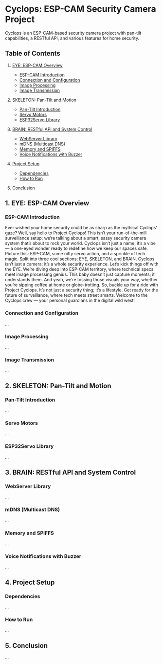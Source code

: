 # Cyclops: ESP-CAM Security Camera Project

Cyclops is an ESP-CAM-based security camera project with pan-tilt capabilities, a RESTful API, and various features for home security.

## Table of Contents

1. [EYE: ESP-CAM Overview](#eye)
   - [ESP-CAM Introduction](#esp-cam-introduction)
   - [Connection and Configuration](#connection-and-configuration)
   - [Image Processing](#image-processing)
   - [Image Transmission](#image-transmission)

2. [SKELETON: Pan-Tilt and Motion](#skeleton)
   - [Pan-Tilt Introduction](#pan-tilt-introduction)
   - [Servo Motors](#servo-motors)
   - [ESP32Servo Library](#esp32servo-library)

3. [BRAIN: RESTful API and System Control](#brain)
   - [WebServer Library](#webserver-library)
   - [mDNS (Multicast DNS)](#mdns-multicast-dns)
   - [Memory and SPIFFS](#memory-and-spiffs)
   - [Voice Notifications with Buzzer](#voice-notifications-with-buzzer)

4. [Project Setup](#project-setup)
   - [Dependencies](#dependencies)
   - [How to Run](#how-to-run)

5. [Conclusion](#conclusion)

## 1. EYE: ESP-CAM Overview <a name="eye"></a>

### ESP-CAM Introduction <a name="esp-cam-introduction"></a>

Ever wished your home security could be as sharp as the mythical Cyclops’ gaze? Well, say hello to Project Cyclops! This isn’t your run-of-the-mill surveillance setup; we’re talking about a smart, sassy security camera system that’s about to rock your world.
Cyclops isn’t just a name; it’s a vibe — a one-eyed wonder ready to redefine how we keep our spaces safe. Picture this: ESP-CAM, some nifty servo action, and a sprinkle of tech magic. Split into three cool sections: EYE, SKELETON, and BRAIN. Cyclops isn’t just a camera; it’s a whole security experience.
Let’s kick things off with the EYE. We’re diving deep into ESP-CAM territory, where technical specs meet image processing genius. This baby doesn’t just capture moments; it understands them. And yeah, we’re tossing those visuals your way, whether you’re sipping coffee at home or globe-trotting.
So, buckle up for a ride with Project Cyclops. It’s not just a security thing; it’s a lifestyle. Get ready for the future of surveillance, where tech meets street smarts. Welcome to the Cyclops crew — your personal guardians in the digital wild west!


### Connection and Configuration <a name="connection-and-configuration"></a>

...

### Image Processing <a name="image-processing"></a>

...

### Image Transmission <a name="image-transmission"></a>

...

## 2. SKELETON: Pan-Tilt and Motion <a name="skeleton"></a>

### Pan-Tilt Introduction <a name="pan-tilt-introduction"></a>

...

### Servo Motors <a name="servo-motors"></a>

...

### ESP32Servo Library <a name="esp32servo-library"></a>

...

## 3. BRAIN: RESTful API and System Control <a name="brain"></a>

### WebServer Library <a name="webserver-library"></a>

...

### mDNS (Multicast DNS) <a name="mdns-multicast-dns"></a>

...

### Memory and SPIFFS <a name="memory-and-spiffs"></a>

...

### Voice Notifications with Buzzer <a name="voice-notifications-with-buzzer"></a>

...

## 4. Project Setup <a name="project-setup"></a>

### Dependencies <a name="dependencies"></a>

...

### How to Run <a name="how-to-run"></a>

...

## 5. Conclusion <a name="conclusion"></a>

...

